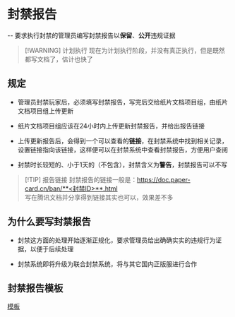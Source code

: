 
# 封禁报告

-- 要求执行封禁的管理员编写封禁报告以**保留**、**公开**违规证据

> [!WARNING] 计划执行
> 现在为计划执行阶段，并没有真正执行，但是既然都写文档了，估计也快了

## 规定

- 管理员封禁玩家后，必须填写封禁报告，写完后交给纸片文档项目组，由纸片文档项目组上传更新

- 纸片文档项目组应该在24小时内上传更新封禁报告，并给出报告链接

- 上传更新报告后，会得到一个可以查看的**链接**，在封禁系统中找到相关记录，设置链接指向该链接，这样便可以在封禁系统中查看封禁报告，方便用户查阅

- 封禁时长较短的、小于1天的（不包含），封禁含义为**警告**，封禁报告可以不写

> [!TIP] 报告链接
> 封禁报告的链接一般是：https://doc.paper-card.cn/ban/**<封禁ID>**.html<br/>
写在腾讯文档并分享得到链接其实也可以，效果差不多

## 为什么要写封禁报告

- 封禁这方面的处理开始逐渐正规化，要求管理员给出确确实实的违规行为证据，以便于后续处理

- 封禁系统即将升级为联合封禁系统，将与其它国内正版服进行合作

## 封禁报告模板

[模板](/ban/template)
